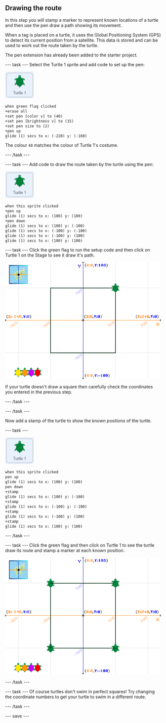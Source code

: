 ## Drawing the route

In this step you will stamp a marker to represent known locations of a turtle and then use the pen draw a path showing its movement. 

When a tag is placed on a turtle, it uses the Global Positioning System (GPS) to detect its current position from a satellite. This data is stored and can be used to work out the route taken by the turtle. 

The pen extension has already been added to the starter project. 

--- task ---
Select the Turtle 1 sprite and add code to set up the pen:

![image of Turtle 1 sprite](images/turtle-1-sprite.png)

```blocks3
when green flag clicked
+erase all
+set pen [color v] to (40)
+set pen [brightness v] to (15)
+set pen size to (2)
+pen up
glide (1) secs to x: (-220) y: (-160)
```

The colour `40` matches the colour of Turtle 1's costume.

--- /task ---

--- task ---
Add code to draw the route taken by the turtle using the pen:

![image of Turtle 1 sprite](images/turtle-1-sprite.png)

```blocks3
when this sprite clicked
+pen up
glide (1) secs to x: (100) y: (100)
+pen down
glide (1) secs to x: (100) y: (-100)
glide (1) secs to x: (-100) y: (-100)
glide (1) secs to x: (-100) y: (100)
glide (1) secs to x: (100) y: (100)
```

--- task ---
Click the green flag to run the setup code and then click on Turtle 1 on the Stage to see it draw it's path.

![Path of Turtle 1 sprite](images/turtle-1-path.png)

If your turtle doesn't draw a square then carefully check the coordinates you entered in the previous step. 

--- /task ---

--- /task ---

Now add a stamp of the turtle to show the known positions of the turtle. 

--- task ---

![image of Turtle 1 sprite](images/turtle-1-sprite.png)

```blocks3
when this sprite clicked
pen up
glide (1) secs to x: (100) y: (100)
pen down
+stamp
glide (1) secs to x: (100) y: (-100)
+stamp
glide (1) secs to x: (-100) y: (-100)
+stamp
glide (1) secs to x: (-100) y: (100)
+stamp
glide (1) secs to x: (100) y: (100)
```

--- /task ---

--- task ---
Click the green flag and then click on Turtle 1 to see the turtle draw its route and stamp a marker at each known position.

![Path of Turtle 1 sprite with stamps](images/turtle-1-stamps.png)

--- /task ---

--- task ---
Of course turtles don't swim in perfect squares! Try changing the coordinate numbers to get your turtle to swim in a different route.   

--- /task ---

--- save ---
